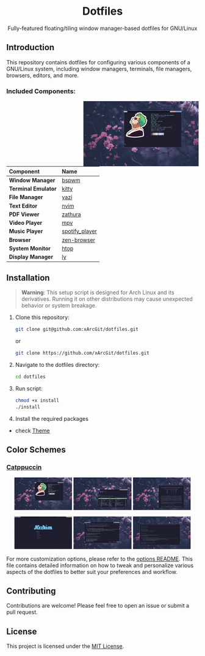 <!-- Title -->
<h1 align="center"><strong>Dotfiles</strong></h1>
<p align="center">Fully-featured floating/tiling window manager-based dotfiles for GNU/Linux</p>

<!-- Introduction -->

## Introduction

This repository contains dotfiles for configuring various components of a GNU/Linux system, including window managers, terminals, file managers, browsers, editors, and more.

### Included Components:

<img src="images/01.png" width="60%" align="right">

| **Component**         | **Name**                                                    |
| :-------------------- | :---------------------------------------------------------- |
| **Window Manager**    | [bspwm](https://github.com/baskerville/bspwm)               |
| **Terminal Emulator** | [kitty](https://sw.kovidgoyal.net/kitty/)                   |
| **File Manager**      | [yazi](https://github.com/sxyazi/yazi)                      |
| **Text Editor**       | [nvim](https://neovim.io/)                                  |
| **PDF Viewer**        | [zathura](https://pwmt.org/projects/zathura/)               |
| **Video Player**      | [mpv](https://mpv.io)                                       |
| **Music Player**      | [spotify_player](https://github.com/aome510/spotify-player) |
| **Browser**           | [zen-browser](https://github.com/zen-browser/desktop)       |
| **System Monitor**    | [htop](https://htop.dev/)                                   |
| **Display Manager**   | [ly](https://github.com/fairyglade/ly)                      |

## Installation

> **Warning**: This setup script is designed for Arch Linux and its derivatives. Running it on other distributions may cause unexpected behavior or system breakage.

1. Clone this repository:

   ```bash
   git clone git@github.com:xArcGit/dotfiles.git
   ```

   or

   ```bash
   git clone https://github.com/xArcGit/dotfiles.git
   ```

2. Navigate to the dotfiles directory:

   ```bash
   cd dotfiles
   ```

3. Run script:

   ```bash
   chmod +x install
   ./install
   ```

4. Install the required packages

- check [Theme](theme/Readme.md)

## Color Schemes

### [Catppuccin](https://catppuccin.com/)

<p align="center">
  <img src="images/01.png" width="30%">
  <img src="images/02.png" width="30%">
  <img src="images/03.png" width="30%">
</p>
<p align="center">
  <img src="images/04.png" width="30%">
  <img src="images/05.png" width="30%">
  <img src="images/06.png" width="30%">
</p>

For more customization options, please refer to the [options README](options/README.md). This file contains detailed information on how to tweak and personalize various aspects of the dotfiles to better suit your preferences and workflow.

## Contributing

Contributions are welcome! Please feel free to open an issue or submit a pull request.

## License

This project is licensed under the [MIT License](LICENSE).
